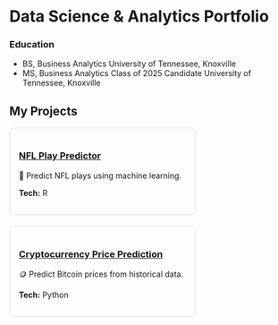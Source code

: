 # Data Science & Analytics Portfolio

### Education
- BS, Business Analytics University of Tennessee, Knoxville
- MS, Business Analytics Class of 2025 Candidate University of Tennessee, Knoxville

## My Projects

<div style="display: flex; flex-wrap: wrap; gap: 20px;">

  <div style="border: 1px solid #ddd; border-radius: 8px; padding: 16px; width: 300px;">
    <h3><a href="https://github.com/DunnAnalytics/NFLBigData">NFL Play Predictor</a></h3>
    <p>🏈 Predict NFL plays using machine learning.</p>
    <p><strong>Tech:</strong> R </p>
  </div>
    <div style="border: 1px solid #ddd; border-radius: 8px; padding: 16px; width: 300px;">
    <h3><a href="https://github.com/DunnAnalytics/Crypto-price-prediction/tree/main">Cryptocurrency Price Prediction</a></h3>
    <p> 🪙 Predict Bitcoin prices from historical data.</p>
    <p><strong>Tech:</strong> Python </p>
  </div>


</div>
